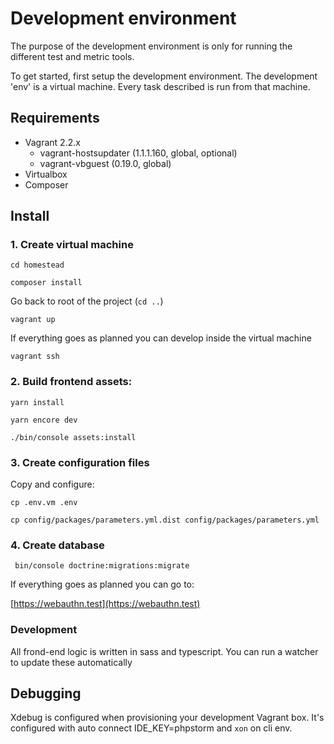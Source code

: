Development environment
======================

The purpose of the development environment is only for running the different test and metric tools.

To get started, first setup the development environment. The development 'env' is a virtual machine. Every task described is run
from that machine.  

Requirements
-------------------
- Vagrant 2.2.x
    - vagrant-hostsupdater (1.1.1.160, global, optional)
    - vagrant-vbguest (0.19.0, global)
- Virtualbox
- Composer

Install
-------------------

### 1. Create virtual machine

``` cd homestead ``` 
 
``` composer install ```

Go back to root of the project (```cd ..```) 

``` vagrant up ```

If everything goes as planned you can develop inside the virtual machine

``` vagrant ssh ```

### 2. Build frontend assets:

``` yarn install ```

``` yarn encore dev ```

``` ./bin/console assets:install ```

### 3. Create configuration files

Copy and configure:
 
```cp .env.vm .env```

```cp config/packages/parameters.yml.dist config/packages/parameters.yml```

### 4. Create database
``` 
 bin/console doctrine:migrations:migrate
``` 

If everything goes as planned you can go to:

[https://webauthn.test](https://webauthn.test)

### Development

All frond-end logic is written in sass and typescript. You can run a watcher to update these automatically

Debugging
-------------------
Xdebug is configured when provisioning your development Vagrant box. 
It's configured with auto connect IDE_KEY=phpstorm and ```xon``` on cli env. 

